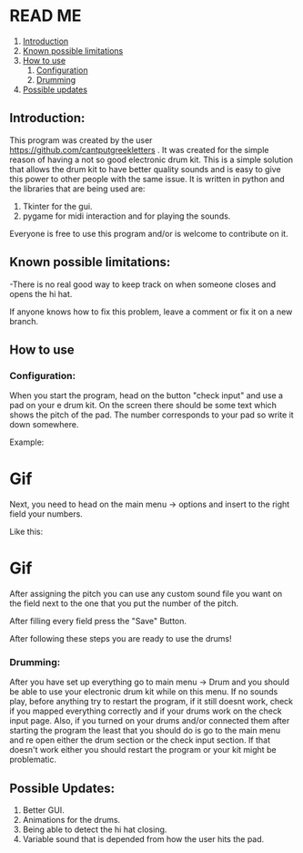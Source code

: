 # READ ME
1. [Introduction](#introduction)
2. [Known possible limitations](#paragraph1)
3. [How to use](#paragraph2)
   1. [Configuration](#subparagraph1)
   2. [Drumming](#subparagraph2)
4. [Possible updates](#paragraph3)

## Introduction: <a name="introduction"></a>
This program was created by the user https://github.com/cantputgreekletters . It was created for the simple reason of having a not so good electronic drum kit. This is a simple solution that allows the drum kit to have better quality sounds and is easy to give this power to other people with the same issue. It is written in python and the libraries that are being used are:
1. Tkinter for the gui.
2. pygame for midi interaction and for playing the sounds.

Everyone is free to use this program and/or is welcome to contribute on it.

## Known possible limitations: <a name="paragraph1"></a>
-There is no real good way to keep track on when someone closes and opens the hi hat.

If anyone knows how to fix this problem, leave a comment or fix it on a new branch.


## How to use <a name="paragraph2"></a>

### Configuration: <a name="subparagraph1"></a>
When you start the program, head on the button "check input" and use a pad on your e drum kit. On the screen there should be some text which shows the pitch of the pad. The number corresponds to your pad so write it down somewhere.

Example:
# Gif

Next, you need to head on the main menu -> options and insert to the right field your numbers.

Like this:
# Gif

After assigning the pitch you can use any custom sound file you want on the field next to the one that you put the number of the pitch.

After filling every field press the "Save" Button.

After following these steps you are ready to use the drums!

### Drumming: <a name="subparagraph2"></a>
After you have set up everything go to main menu -> Drum and you should be able to use your electronic drum kit while on this menu. If no sounds play, before anything try to restart the program, if it still doesnt work, check if you mapped everything correctly and if your drums work on the check input page.
Also, if you turned on your drums and/or connected them after starting the program the least that you should do is go to the main menu and re open either the drum section or the check input section. If that doesn't work either you should restart the program or your kit might be problematic.

## Possible Updates: <a name="paragraph3"></a>
1. Better GUI.
2. Animations for the drums.
3. Being able to detect the hi hat closing.
4. Variable sound that is depended from how the user hits the pad.